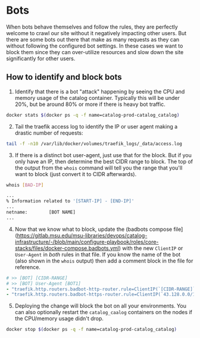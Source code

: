 # Bots

When bots behave themselves and follow the rules, they are perfectly welcome to crawl our site
without it negatively impacting other users. But there are some bots out there that
make as many requests as they can without following the configured bot settings. In these
cases we want to block them since they can over-utilize resources and slow down the site
significantly for other users.

## How to identify and block bots
1. Identify that there is a bot "attack" happening by seeing the CPU and memory usage of the
   catalog container. Typically this will be under 20%, but be around 80% or more if there is heavy
   bot traffic.

```bash
docker stats $(docker ps -q -f name=catalog-prod-catalog_catalog)
```

2. Tail the traefik access log to identify the IP or user agent making a drastic number of requests:

```bash
tail -f -n10 /var/lib/docker/volumes/traefik_logs/_data/access.log
```

3. If there is a distinct bot user-agent, just use that for the block. But if you only have an IP,
   then determine the best CIDR range to block. The top of the output from the `whois` command
   will tell you the range that you'll want to block (just convert it to CIDR afterwards).

```bash
whois [BAD-IP]

...
% Information related to '[START-IP] - [END-IP]'
...
netname:        [BOT NAME]
...
```

4. Now that we know what to block, update the
   (badbots compose file](https://gitlab.msu.edu/msu-libraries/devops/catalog-infrastructure/-/blob/main/configure-playbook/roles/core-stacks/files/docker-compose.badbots.yml)
   with the new `ClientIP` or `User-Agent` in *both* rules in that file. If you know the name
   of the bot (also shown in the `whois` output) then add a comment block in the file for reference.

```yaml
# >> [BOT] [CIDR-RANGE]
# >> [BOT] User-Agent [BOT1]
- "traefik.http.routers.badbot-http-router.rule=ClientIP(`[CIDR-RANGE]`) || ClientIP(`[ANOTHER-CIDR]`) || HeadersRegexp(`User-Agent`, `(?i)([BOT1]|[BOT2])`)"
- "traefik.http.routers.badbot-https-router.rule=ClientIP(`43.128.0.0/10`) || ClientIP(`[ANOTHER-CIDR]`) || HeadersRegexp(`User-Agent`, `(?i)([BOT1]|[BOT2])`)"
```

5. Deploying the change will block the bot on all your environments. You can also optionally
   restart the `catalog_caalog` containers on the nodes if the CPU/memory usage didn't
   drop.

```bash
docker stop $(docker ps -q -f name=catalog-prod-catalog_catalog)
```
